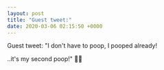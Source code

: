 ```yaml
---
layout: post
title: "Guest tweet:"
date: 2020-03-06 02:15:50 +0000
---
```


Guest tweet:
"I don't have to poop, I pooped already!

..it's my second poop!" 🚫💩

